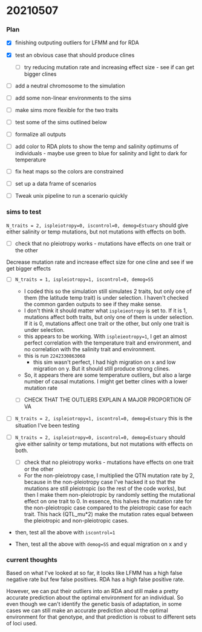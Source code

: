# 20210507

### Plan
- [x] finishing outputing outliers for LFMM and for RDA
- [x] test an obvious case that should produce clines
    - [ ] try reducing mutation rate and increasing effect size - see if can get bigger clines

- [ ] add a neutral chromosome to the simulation
- [ ] add some non-linear environments to the sims
- [ ] make sims more flexible for the two traits

- [ ] test some of the sims outlined below

- [ ] formalize all outputs
- [ ] add color to RDA plots to show the temp and salinity optimums of individuals - maybe use green to blue for salinity and light to dark for temperature
- [ ] fix heat maps so the colors are constrained

- [ ] set up a data frame of scenarios
- [ ] Tweak unix pipeline to run a scenario quickly


### sims to test

`N_traits = 2, ispleiotropy=0, iscontrol=0, demog=Estuary` should give either salinity or temp mutations, but not mutations with effects on both. 
   -  [ ] check that no pleiotropy works - mutations have effects on one trait or the other
   
Decrease mutation rate and increase effect size for one cline and see if we get bigger effects


-  [ ]  `N_traits = 1, ispleiotropy=1, iscontrol=0, demog=SS` 
    *  I coded this so the simulation still simulates 2 traits, but only one of them (the latitude temp trait) is under selection. I haven't checked the common garden outputs to see if they make sense.
    *  I don't think it should matter what `ispleieotropy` is set to. If it is 1, mutations affect both traits, but only one of them is under selection. If it is 0, mutations affect one trait or the other, but only one trait is under selection.
    * this appears to be working. With `ispleieotropy=1`, I get an almost perfect correlation with the temperature trait and environment, and no correlation with the salinity trait and environment. 
    * this is run `2242330863068`
        * this sim wasn't perfect, I had high migration on x and low migration on y. But it should still produce strong clines.
    * So, it appears there are some temperature outliers, but also a large number of causal mutations. I might get better clines with a lower mutation rate
    - [ ] CHECK THAT THE OUTLIERS EXPLAIN A MAJOR PROPORTION OF VA
    

-  [ ]  `N_traits = 2, ispleiotropy=1, iscontrol=0, demog=Estuary` this is the situation I've been testing



-  [ ]  `N_traits = 2, ispleiotropy=0, iscontrol=0, demog=Estuary` should give either salinity or temp mutations, but not mutations with effects on both. 
    -  [ ] check that no pleiotropy works - mutations have effects on one trait or the other
    * For the non-pleiotropy case, I multiplied the QTN mutation rate by 2, because in the non-pleiotropy case I've hacked it so that the mutations are still pleiotropic (so the rest of the code works), but then I make them non-pleiotropic by randomly setting the mutational effect on one trait to 0. In essence, this halves the mutation rate for the non-pleiotropic case compared to the pleiotropic case for each trait. This hack (QTL_mu*2) make the mutation rates equal between the pleiotropic and non-pleiotropic cases.    


* then, test all the above with `iscontrol=1`

* Then, test all the above with `demog=SS` and equal migration on x and y


### current thoughts

Based on what I've looked at so far, it looks like LFMM has a high false negative rate but few false positives.
RDA has a high false positive rate.

However, we can put their outliers into an RDA and still make a pretty accurate prediction about the optimal environment for an individual.
So even though we can't identify the genetic basis of adaptation, in some cases we can still make an accurate prediction about the optimal environment for that genotype, 
and that prediction is robust to different sets of loci used.
